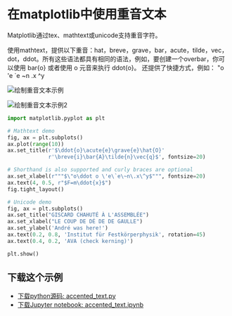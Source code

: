 # 在matplotlib中使用重音文本

Matplotlib通过tex、mathtext或unicode支持重音字符。

使用mathtext，提供以下重音：hat，breve，grave，bar，acute，tilde，vec，dot，ddot。所有这些语法都具有相同的语法，例如，要创建一个overbar，你可以使用 bar{o} 或者使用 o 元音来执行 ddot{o}。 还提供了快捷方式，例如： "o 'e `e ~n .x ^y

![绘制重音文本示例](https://matplotlib.org/_images/sphx_glr_accented_text_001.png)

![绘制重音文本示例2](https://matplotlib.org/_images/sphx_glr_accented_text_002.png)

```python
import matplotlib.pyplot as plt

# Mathtext demo
fig, ax = plt.subplots()
ax.plot(range(10))
ax.set_title(r'$\ddot{o}\acute{e}\grave{e}\hat{O}'
             r'\breve{i}\bar{A}\tilde{n}\vec{q}$', fontsize=20)

# Shorthand is also supported and curly braces are optional
ax.set_xlabel(r"""$\"o\ddot o \'e\`e\~n\.x\^y$""", fontsize=20)
ax.text(4, 0.5, r"$F=m\ddot{x}$")
fig.tight_layout()

# Unicode demo
fig, ax = plt.subplots()
ax.set_title("GISCARD CHAHUTÉ À L'ASSEMBLÉE")
ax.set_xlabel("LE COUP DE DÉ DE DE GAULLE")
ax.set_ylabel('André was here!')
ax.text(0.2, 0.8, 'Institut für Festkörperphysik', rotation=45)
ax.text(0.4, 0.2, 'AVA (check kerning)')

plt.show()
```

## 下载这个示例
            
- [下载python源码: accented_text.py](https://matplotlib.org/_downloads/accented_text.py)
- [下载Jupyter notebook: accented_text.ipynb](https://matplotlib.org/_downloads/accented_text.ipynb)